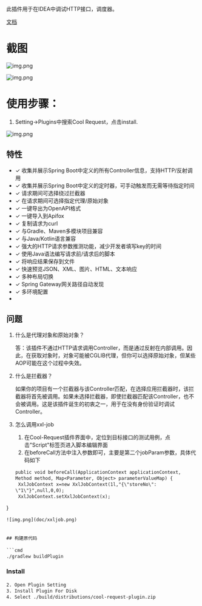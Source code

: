 
此插件用于在IDEA中调试HTTP接口，调度器。

[文档](https://coolrequest.dev)

# 截图
   
![img.png](doc/spring-page.png)
   
![img.png](doc/request-page.png)


# 使用步骤：
1. Setting->Plugins中搜索Cool Request，点击install.

![img.png](doc/install.png)

## 特性
- ✓️ 收集并展示Spring Boot中定义的所有Controller信息，支持HTTP/反射调用
- ✓ 收集并展示Spring Boot中定义的定时器，可手动触发而无需等待指定时间
- ✓ 请求期间可选择绕过拦截器
- ✓ 在请求期间可选择指定代理/原始对象
- ✓ 一键导出为OpenAPI格式
- ✓ 一键导入到Apifox
- ✓ 复制请求为curl
- ✓ 与Gradle、Maven多模块项目兼容
- ✓ 与Java/Kotlin语言兼容
- ✓ 强大的HTTP请求参数推测功能，减少开发者填写key的时间
- ✓ 使用Java语法编写请求前/请求后的脚本
- ✓ 将响应结果保存到文件
- ✓ 快速预览JSON、XML、图片、HTML、文本响应
- ✓ 多种布局切换
- ✓ Spring Gateway网关路径自动发现
- ✓ 多环境配置
- 
## 问题

1. 什么是代理对象和原始对象？

   答：该插件不通过HTTP请求调用Controller，而是通过反射在内部调用。因此，在获取对象时，对象可能被CGLIB代理，但你可以选择原始对象，但某些AOP可能在这个过程中失效。

2. 什么是拦截器？

   如果你的项目有一个拦截器与该Controller匹配，在选择应用拦截器时，该拦截器将首先被调用。如果未选择拦截器，即使拦截器匹配该Controller，也不会被调用。这是该插件诞生的初衷之一，用于在没有身份验证时调试Controller。

3. 怎么调用xxl-job
    1. 在Cool-Request插件界面中，定位到目标接口的测试用例，点击"Script"标签页进入脚本编辑界面
    2. 在beforeCall方法中注入参数即可，主要是第二个jobParam参数，具体代码如下
   ```
   public void beforeCall(ApplicationContext applicationContext, Method method, Map<Parameter, Object> parameterValueMap) {
    XxlJobContext x=new XxlJobContext(1l,"{\"storeNo\": \"1\"}",null,0,0);
    XxlJobContext.setXxlJobContext(x);
 }
 ```     
![img.png](doc/xxljob.png)


## 构建原代码

```cmd
./gradlew buildPlugin
```
### Install
    2. Open Plugin Setting
    3. Install Plugin For Disk
    4. Select ./build/distributions/cool-request-plugin.zip
